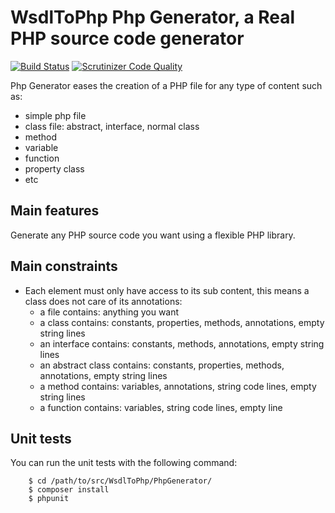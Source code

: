 # WsdlToPhp Php Generator, a Real PHP source code generator
[![Build Status](https://api.travis-ci.org/WsdlToPhp/PhpGenerator.svg)](https://travis-ci.org/WsdlToPhp/PhpGenerator)
[![Scrutinizer Code Quality](https://scrutinizer-ci.com/g/WsdlToPhp/PhpGenerator/badges/quality-score.png)](https://scrutinizer-ci.com/g/WsdlToPhp/PhpGenerator/)

Php Generator eases the creation of a PHP file for any type of content such as:
- simple php file
- class file: abstract, interface, normal class
- method
- variable
- function
- property class
- etc

## Main features
Generate any PHP source code you want using a flexible PHP library.

## Main constraints
- Each element must only have access to its sub content, this means a class does not care of its annotations:
    - a file contains: anything you want
    - a class contains: constants, properties, methods, annotations, empty string lines
    - an interface contains: constants, methods, annotations, empty string lines
    - an abstract class contains: constants, properties, methods, annotations, empty string lines
    - a method contains: variables, annotations, string code lines, empty string lines
    - a function contains: variables, string code lines, empty line

## Unit tests
You can run the unit tests with the following command:
```
    $ cd /path/to/src/WsdlToPhp/PhpGenerator/
    $ composer install
    $ phpunit
```